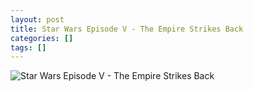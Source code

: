 ```yaml
---
layout: post
title: Star Wars Episode V - The Empire Strikes Back
categories: []
tags: []
---
```

![Star Wars Episode V - The Empire Strikes Back](https://m.media-amazon.com/images/M/MV5BYmU1NDRjNDgtMzhiMi00NjZmLTg5NGItZDNiZjU5NTU4OTE0XkEyXkFqcGdeQXVyNzkwMjQ5NzM@._V1.jpg)
